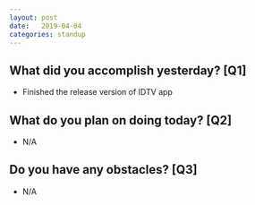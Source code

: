 ```yaml
---
layout:	post
date:	2019-04-04
categories:	standup
---
```

## What did you accomplish yesterday? [Q1]

- Finished the release version of IDTV app

## What do you plan on doing today? [Q2]

- N/A

## Do you have any obstacles? [Q3]

- N/A
